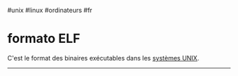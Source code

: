 #unix #linux #ordinateurs #fr
# formato ELF
C'est le format des binaires exécutables dans les [systèmes UNIX](1c-systeme-des-fichiers.md).


---
